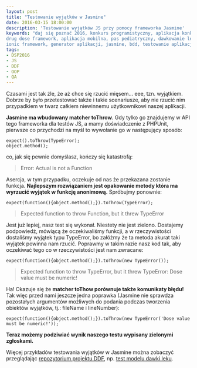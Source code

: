 ```yaml
---
layout: post
title: "Testowanie wyjątków w Jasmine"
date: 2016-03-15 18:00:00
description: 'Testowanie wyjątków JS przy pomocy frameworka Jasmine'
keywords: "daj się poznać 2016, konkurs programistyczny, aplikacja konkursowa,
drug dose framework, aplikacja mobilna, pas pediatryczny, dawkowanie leków, yeoman,
ionic framework, generator aplikacji, jasmine, bdd, testowanie aplikacji, wyjątki"
tags:
- DSP2016
- JS
- DDF
- OOP
- QA
---
```


Czasami jest tak źle, że aż chce się rzucić mięsem... eee, tzn. wyjątkiem. Dobrze
by było przetestować także i takie scenariusze, aby nie rzucić nim przypadkiem 
w twarz całkiem niewinnemu użytkownikowi naszej aplikacji.

**Jasmine ma wbudowany matcher toThrow**. Gdy tylko go znajdujemy w API tego 
frameworka dla testów JS, a mamy doświadczenie z PHPUnit, pierwsze co przychodzi 
na myśl to wywołanie go w następujący sposób:

    expect().toThrow(TypeError);
    object.method();

co, jak się pewnie domyślasz, kończy się katastrofą:

> Error: Actual is not a Function

Asercja, w tym przypadku, oczekuje od nas że przekazana zostanie funkcja. **Najlepszym
rozwiązaniem jest opakowanie metody która ma wyrzucić wyjątek w funkcję anonimową.**
Spróbujmy ponownie:

    expect(function(){object.method();}).toThrow(TypeError);

> Expected function to throw Function, but it threw TypeError

Jest już lepiej, nasz test się wykonał. Niestety nie jest zielono. Dostajemy 
podpowiedź, mówiącą że oczekiwaliśmy funkcji, a w rzeczywistości dostaliśmy wyjątek
typu TypeError, bo załóżmy że ta metoda akurat taki wyjątek powinna nam rzucić.
Poprawmy w takim razie nasz kod tak, aby oczekiwać tego co w rzeczywistości jest
nam zwracane:

    expect(function(){object.method();}).toThrow(new TypeError());

> Expected function to throw TypeError, but it threw TypeError: Dose value must be numeric!

Ha! Okazuje się że **matcher toThow porównuje także komunikaty błędu!** Tak więc przed 
nami jeszcze jedna poprawka (Jasmine nie sprawdza pozostałych argumentów możliwych 
do podania podczas tworzenia obiektów wyjątków, tj.: fileName i lineNumber):

    expect(function(){object.method();}).toThrow(new TypeError('Dose value must be numeric!'));

**Teraz możemy podziwiać wynik naszego testu wypisany zielonymi zgłoskami.**

Więcej przykładów testowania wyjątków w Jasmine można zobaczyć przeglądając 
[repozytorium projektu DDF](https://github.com/maciejlew/drug-dose-framework), 
np. [test modelu dawki leku](https://github.com/maciejlew/drug-dose-framework/blob/master/test/spec/DoseSpec.js).